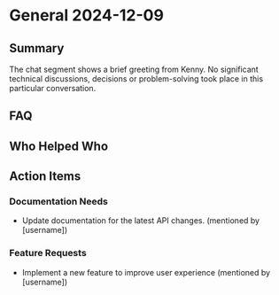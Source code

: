 # General 2024-12-09

## Summary
The chat segment shows a brief greeting from Kenny. No significant technical discussions, decisions or problem-solving took place in this particular conversation.

## FAQ


## Who Helped Who


## Action Items

### Documentation Needs
- Update documentation for the latest API changes. (mentioned by [username])

### Feature Requests
- Implement a new feature to improve user experience (mentioned by [username])